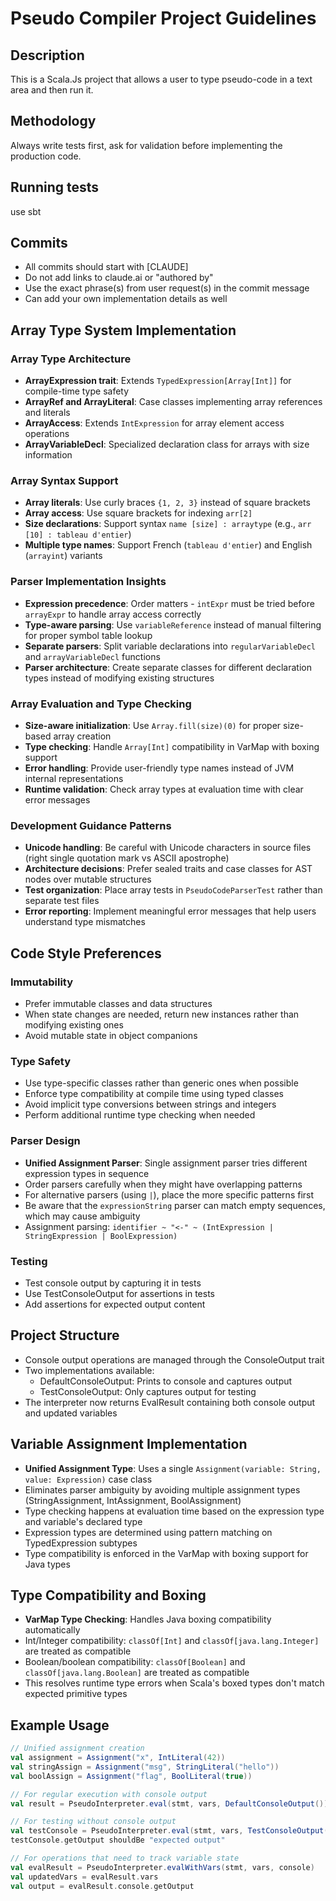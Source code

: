 # Pseudo Compiler Project Guidelines

## Description
This is a Scala.Js project that allows a user to type pseudo-code in a text area and then run it.

## Methodology
Always write tests first, ask for validation before implementing the production code.

## Running tests
use sbt

## Commits
- All commits should start with [CLAUDE]
- Do not add links to claude.ai or "authored by"
- Use the exact phrase(s) from user request(s) in the commit message
- Can add your own implementation details as well


## Array Type System Implementation

### Array Type Architecture
- **ArrayExpression trait**: Extends `TypedExpression[Array[Int]]` for compile-time type safety
- **ArrayRef and ArrayLiteral**: Case classes implementing array references and literals
- **ArrayAccess**: Extends `IntExpression` for array element access operations
- **ArrayVariableDecl**: Specialized declaration class for arrays with size information

### Array Syntax Support
- **Array literals**: Use curly braces `{1, 2, 3}` instead of square brackets
- **Array access**: Use square brackets for indexing `arr[2]`
- **Size declarations**: Support syntax `name [size] : arraytype` (e.g., `arr [10] : tableau d'entier`)
- **Multiple type names**: Support French (`tableau d'entier`) and English (`arrayint`) variants

### Parser Implementation Insights
- **Expression precedence**: Order matters - `intExpr` must be tried before `arrayExpr` to handle array access correctly
- **Type-aware parsing**: Use `variableReference` instead of manual filtering for proper symbol table lookup
- **Separate parsers**: Split variable declarations into `regularVariableDecl` and `arrayVariableDecl` functions
- **Parser architecture**: Create separate classes for different declaration types instead of modifying existing structures

### Array Evaluation and Type Checking
- **Size-aware initialization**: Use `Array.fill(size)(0)` for proper size-based array creation
- **Type checking**: Handle `Array[Int]` compatibility in VarMap with boxing support
- **Error handling**: Provide user-friendly type names instead of JVM internal representations
- **Runtime validation**: Check array types at evaluation time with clear error messages

### Development Guidance Patterns
- **Unicode handling**: Be careful with Unicode characters in source files (right single quotation mark vs ASCII apostrophe)
- **Architecture decisions**: Prefer sealed traits and case classes for AST nodes over mutable structures
- **Test organization**: Place array tests in `PseudoCodeParserTest` rather than separate test files
- **Error reporting**: Implement meaningful error messages that help users understand type mismatches

## Code Style Preferences

### Immutability
- Prefer immutable classes and data structures
- When state changes are needed, return new instances rather than modifying existing ones
- Avoid mutable state in object companions

### Type Safety
- Use type-specific classes rather than generic ones when possible
- Enforce type compatibility at compile time using typed classes
- Avoid implicit type conversions between strings and integers
- Perform additional runtime type checking when needed

### Parser Design
- **Unified Assignment Parser**: Single assignment parser tries different expression types in sequence
- Order parsers carefully when they might have overlapping patterns
- For alternative parsers (using `|`), place the more specific patterns first
- Be aware that the `expressionString` parser can match empty sequences, which may cause ambiguity
- Assignment parsing: `identifier ~ "<-" ~ (IntExpression | StringExpression | BoolExpression)`

### Testing
- Test console output by capturing it in tests
- Use TestConsoleOutput for assertions in tests
- Add assertions for expected output content

## Project Structure
- Console output operations are managed through the ConsoleOutput trait
- Two implementations available:
  - DefaultConsoleOutput: Prints to console and captures output
  - TestConsoleOutput: Only captures output for testing
- The interpreter now returns EvalResult containing both console output and updated variables

## Variable Assignment Implementation
- **Unified Assignment Type**: Uses a single `Assignment(variable: String, value: Expression)` case class
- Eliminates parser ambiguity by avoiding multiple assignment types (StringAssignment, IntAssignment, BoolAssignment)
- Type checking happens at evaluation time based on the expression type and variable's declared type
- Expression types are determined using pattern matching on TypedExpression subtypes
- Type compatibility is enforced in the VarMap with boxing support for Java types

## Type Compatibility and Boxing
- **VarMap Type Checking**: Handles Java boxing compatibility automatically
- Int/Integer compatibility: `classOf[Int]` and `classOf[java.lang.Integer]` are treated as compatible
- Boolean/boolean compatibility: `classOf[Boolean]` and `classOf[java.lang.Boolean]` are treated as compatible
- This resolves runtime type errors when Scala's boxed types don't match expected primitive types

## Example Usage

```scala
// Unified assignment creation
val assignment = Assignment("x", IntLiteral(42))
val stringAssign = Assignment("msg", StringLiteral("hello"))
val boolAssign = Assignment("flag", BoolLiteral(true))

// For regular execution with console output
val result = PseudoInterpreter.eval(stmt, vars, DefaultConsoleOutput())

// For testing without console output
val testConsole = PseudoInterpreter.eval(stmt, vars, TestConsoleOutput())
testConsole.getOutput shouldBe "expected output"

// For operations that need to track variable state
val evalResult = PseudoInterpreter.evalWithVars(stmt, vars, console)
val updatedVars = evalResult.vars
val output = evalResult.console.getOutput
```